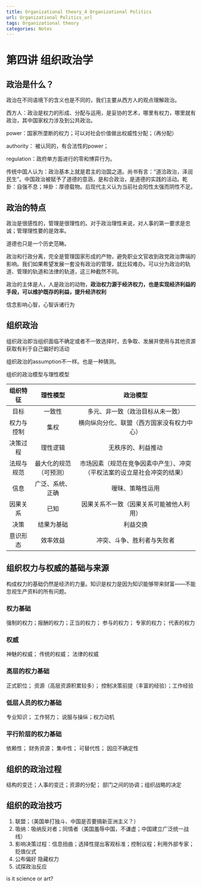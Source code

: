 ```yaml
---
title: Organizational theory_4 Organizational Politics
url: Organizational Politics_url
tags: Organizational theory
categories: Notes
---
```


# 第四讲 组织政治学

## 政治是什么？

政治在不同语境下的含义也是不同的，我们主要从西方人的观点理解政治。

西方人：政治是权力的形成、分配与运用，是妥协的艺术，哪里有权力，哪里就有政治，其中国家权力涉及到公共政治。

power：国家所垄断的权力；可以对社会价值做出权威性分配；（再分配）

authority： 被认同的，有合法性的power；

regulation：政府单方面进行的零和博弈行为。

传统中国人认为：政治基本上就是君主的治国之道。尚书有言：“道洽政治，泽润民生”。中国政治被赋予了道德的意涵，是和合政治，是道德的实践的活动。乾卦：自强不息；坤卦：厚德载物。后现代主义认为当前社会阳性太强而阴性不足。

## 政治的特点

政治是很感性的，管理是很理性的。对于政治理性来说，对人事的第一要求是忠诚；管理理性要的是效率。

道德也只是一个历史范畴。

政治和行政分离，完全是管理国家形成的产物，避免职业文官收到政党政治弊端的影响。我们如果希望发展一套没有政治的管理，就比较难办。可以分为政治的轨道、管理的轨道和法律的轨道，这三种截然不同。

政治的主体是人，人是政治的动物，**政治权力源于经济权力，也是实现经济利益的手段，可以维护既存的利益，提升经济权利**

信念影响心智，心智诉诸行为

## 组织政治

组织政治即当组织面临不确定或者不一致选择时，去争取、发展并使用与其他资源获取有利于自己偏好的活动

组织政治的assumption不一样。也是一种猜测。

组织的政治模型与理性模型

|  组织特征  |        理性模型        |                           政治模型                           |
| :--------: | :--------------------: | :----------------------------------------------------------: |
|    目标    |         一致性         |               多元、非一致（政治目标从未一致）               |
| 权力与控制 |          集权          |          横向纵向分化、联盟（西方国家没有权力中心）          |
|  决策过程  |        理性逻辑        |                      无秩序的、利益推动                      |
| 法规与规范 | 最大化的规范（可预测） | 市场因素（规范在竞争因素中产生）、冲突（平权法案的设立是社会冲突的结果） |
|    信息    |    广泛、系统、正确    |                       暧昧、策略性运用                       |
|  因果关系  |          已知          |           因果关系不一致（因果关系可能被他人利用）           |
|    决策    |       结果为基础       |                           利益交换                           |
|  意识形态  |        效率效益        |                  冲突、斗争、胜利者与失败者                  |

## 组织权力与权威的基础与来源

构成权力的基础仍然是经济的力量。知识是权力是因为知识能够带来财富——不能忽视生产资料的所有问题。

### 权力基础

强制的权力；报酬的权力；正当的权力； 参与的权力； 专家的权力； 代表的权力

### 权威

神魅的权威； 传统的权威； 法律的权威

### 高层的权力基础

正式职位； 资源（高层资源积累较多）； 控制决策前提（丰富的经验）；工作经验

### 低层人员的权力基础

专业知识； 工作努力； 说服与操纵；权力动机

### 平行阶层的权力基础

依赖性； 财务资源； 集中性； 可替代性； 因应不确定性



## 组织的政治过程

结构的变迁；人事的变迁；资源的分配； 部门之间的协调；组织战略的决定



## 组织的政治技巧

1. 联盟；（美国单打独斗、中国是否要搞新亚洲主义？）
2. 吸纳：吸纳反对者；同情者（美国羞辱中国，不谦虚；中国建立广泛统一战线）
3. 影响决策过程：信息扭曲；选择性提出客观标准；控制议程；利用外部专家；贬值仪式
4. 公布偏好 隐藏权力
5. 试探政治反应

is it science or art?